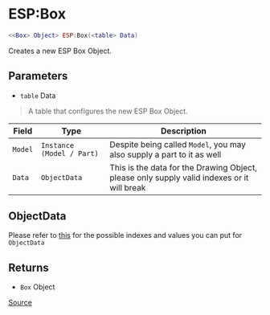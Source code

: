 # ESP:Box
```lua
<<Box> Object> ESP:Box(<table> Data)
```
Creates a new ESP Box Object.

## Parameters
* `table` Data
> A table that configures the new ESP Box Object.

| Field   | Type                      | Description                                                                                |
| ------- | ------------------------  | ------------------------------------------------------------------------------------------ |
| `Model` | `Instance (Model / Part)` | Despite being called `Model`, you may also supply a part to it as well                     |
| `Data`  | `ObjectData`              | This is the data for the Drawing Object, please only supply valid indexes or it will break |

## ObjectData
Please refer to [this](https://x.synapse.to/docs/reference/drawing_lib.html#quad) for the possible indexes and values you can put for `ObjectData`

## Returns
* `Box` Object

[Source](https://github.com/Stefanuk12/ROBLOX/blob/master/Universal/ESP/Rewrite.lua#L236)